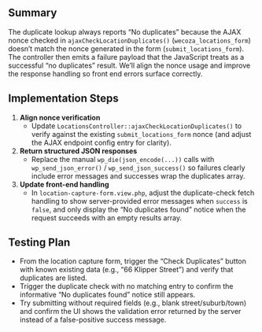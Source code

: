 ## Summary
The duplicate lookup always reports “No duplicates” because the AJAX nonce checked in `ajaxCheckLocationDuplicates()` (`wecoza_locations_form`) doesn’t match the nonce generated in the form (`submit_locations_form`). The controller then emits a failure payload that the JavaScript treats as a successful “no duplicates” result. We’ll align the nonce usage and improve the response handling so front end errors surface correctly.

## Implementation Steps
1. **Align nonce verification**
   - Update `LocationsController::ajaxCheckLocationDuplicates()` to verify against the existing `submit_locations_form` nonce (and adjust the AJAX endpoint config entry for clarity).
2. **Return structured JSON responses**
   - Replace the manual `wp_die(json_encode(...))` calls with `wp_send_json_error()` / `wp_send_json_success()` so failures clearly include error messages and successes wrap the duplicates array.
3. **Update front-end handling**
   - In `location-capture-form.view.php`, adjust the duplicate-check fetch handling to show server-provided error messages when `success` is `false`, and only display the “No duplicates found” notice when the request succeeds with an empty results array.

## Testing Plan
- From the location capture form, trigger the “Check Duplicates” button with known existing data (e.g., “66 Klipper Street”) and verify that duplicates are listed.
- Trigger the duplicate check with no matching entry to confirm the informative “No duplicates found” notice still appears.
- Try submitting without required fields (e.g., blank street/suburb/town) and confirm the UI shows the validation error returned by the server instead of a false-positive success message.